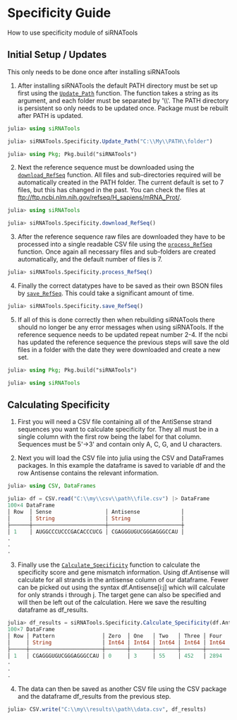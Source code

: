 # Specificity Guide

How to use specificity module of siRNATools

## Initial Setup / Updates

This only needs to be done once after installing siRNATools

1. After installing siRNATools the default PATH directory must be set up first using the [`Update_Path`](@ref) function.  The function takes a string
as its argument, and each folder must be separated by '\\\\'.  The PATH directory is persistent so only needs to be updated once.  Package must be rebuilt after PATH is updated.  
```julia
julia> using siRNATools

julia> siRNATools.Specificity.Update_Path("C:\\My\\PATH\\folder")

julia> using Pkg; Pkg.build("siRNATools")
```

2. Next the reference sequence must be downloaded using the [`download_RefSeq`](@ref) function.  All files and sub-directories required will be automatically created in the PATH folder.  The current default is set to 7 files, but this has changed in the past.  You can check the files at ftp://ftp.ncbi.nlm.nih.gov/refseq/H_sapiens/mRNA_Prot/.  
```julia
julia> using siRNATools

julia> siRNATools.Specificity.download_RefSeq()
```

3. After the reference sequence raw files are downloaded they have to be processed into a single readable CSV file using the [`process_RefSeq`](@ref) function.  Once again all necessary files and sub-folders are created automatically, and the default number of files is 7.
```julia
julia> siRNATools.Specificity.process_RefSeq()
```

4. Finally the correct datatypes have to be saved as their own BSON files by [`save_RefSeq`](@ref).  This could take a significant amount of time. 
```julia
julia> siRNATools.Specificity.save_RefSeq()
```

5. If all of this is done correctly then when rebuilding siRNATools there should no longer be any error messages when using siRNATools.  If the reference sequence needs to be updated repeat number 2-4.  If the ncbi has updated the reference sequence the previous steps will save the old files in a folder with the date they were downloaded and create a new set.
```julia
julia> using Pkg; Pkg.build("siRNATools")

julia> using siRNATools
```

## Calculating Specificity

1.  First you will need a CSV file containing all of the AntiSense strand sequences you want to calculate specificity for.  They all must be in a single column with the first row being the label for that column.  Sequences must be 5'->3' and contain only A, C, G, and U characters.  

2. Next you will load the CSV file into julia using the CSV and DataFrames packages.  In this example the dataframe is saved to variable df and the row Antisense contains the relevant information.  
```julia
julia> using CSV, DataFrames

julia> df = CSV.read("C:\\my\\csv\\path\\file.csv") |> DataFrame
100×4 DataFrame
│ Row  │ Sense                 │ Antisense             │
│      │ String                │ String                │
├──────┼───────────────────────┼───────────────────────┼
│ 1    │ AUGGCCCUCCCGACACCCUCG │ CGAGGGUGUCGGGAGGGCCAU │
.
.
.
```

3. Finally use the [`Calculate_Specificity`](@ref) function to calculate the specificity score and gene mismatch information.  Using df.Antisense will calculate for all strands in the antisense column of our dataframe.  Fewer can be picked out using the syntax df.Antisense[i:j] which will calculate for only strands i through j.  The target gene can also be specified and will then be left out of the calculation.  Here we save the resulting dataframe as df_results.  
```julia
julia> df_results = siRNATools.Specificity.Calculate_Specificity(df.Antisense, "EXAMPLE1")
100×7 DataFrame
│ Row │ Pattern               │ Zero  │ One   │ Two   │ Three │ Four  │ Score   │
│     │ String                │ Int64 │ Int64 │ Int64 │ Int64 │ Int64 │ Float64 │
├─────┼───────────────────────┼───────┼───────┼───────┼───────┼───────┼─────────┤
│ 1   │ CGAGGGUGUCGGGAGGGCCAU │ 0     │ 3     │ 55    │ 452   │ 2894  │ 1       │
.
.
.
```

4. The data can then be saved as another CSV file using the CSV package and the dataframe df_results from the previous step.
```julia
julia> CSV.write("C:\\my\\results\\path\\data.csv", df_results)
```